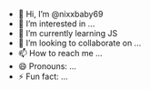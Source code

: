 - 👋 Hi, I’m @nixxbaby69
- 👀 I’m interested in ...
- 🌱 I’m currently learning JS
- 💞️ I’m looking to collaborate on ...
- 📫 How to reach me ...
- 😄 Pronouns: ...
- ⚡ Fun fact: ...

<!---
nixxbaby69/nixxbaby69 is a ✨ special ✨ repository because its `README.md` (this file) appears on your GitHub profile.
You can click the Preview link to take a look at your changes.
--->
